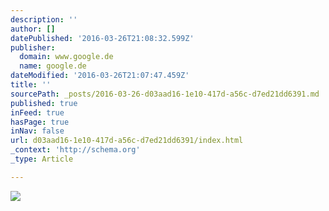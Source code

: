 ```yaml
---
description: ''
author: []
datePublished: '2016-03-26T21:08:32.599Z'
publisher:
  domain: www.google.de
  name: google.de
dateModified: '2016-03-26T21:07:47.459Z'
title: ''
sourcePath: _posts/2016-03-26-d03aad16-1e10-417d-a56c-d7ed21dd6391.md
published: true
inFeed: true
hasPage: true
inNav: false
url: d03aad16-1e10-417d-a56c-d7ed21dd6391/index.html
_context: 'http://schema.org'
_type: Article

---
```

![](https://encrypted-tbn3.gstatic.com/images?q=tbn:ANd9GcRHiBIfRKjPG4W0nHk57i0s96UpfPUFPcvqlfEnS27H2VMb7pLp_A)